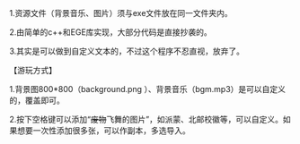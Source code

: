 1.资源文件（背景音乐、图片）须与exe文件放在同一文件夹内。

2.由简单的c++和EGE库实现，大部分代码是直接抄袭的。

3.其实是可以做到自定义文本的，不过这个程序不忍直视，放弃了。

【游玩方式】

1.背景图800*800（background.png ）、背景音乐（bgm.mp3）是可以自定义的，覆盖即可。

2.按下空格键可以添加“~~废物~~飞舞的图片”，如派蒙、北邮校徽等，可以自定义。如果想要一次性添加很多张，可以作副本，多选导入。

